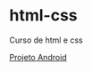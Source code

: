 # html-css
 Curso de html e css
 
<a href="https://jackson7374.github.io/html-css/desafios/d010a/index.html">Projeto Android</a>
